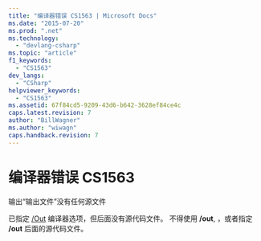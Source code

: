 ```yaml
---
title: "编译器错误 CS1563 | Microsoft Docs"
ms.date: "2015-07-20"
ms.prod: ".net"
ms.technology: 
  - "devlang-csharp"
ms.topic: "article"
f1_keywords: 
  - "CS1563"
dev_langs: 
  - "CSharp"
helpviewer_keywords: 
  - "CS1563"
ms.assetid: 67f84cd5-9209-43d6-b642-3628ef84ce4c
caps.latest.revision: 7
author: "BillWagner"
ms.author: "wiwagn"
caps.handback.revision: 7
---
```

# 编译器错误 CS1563
输出“输出文件”没有任何源文件  
  
 已指定 [\/Out](../../csharp/language-reference/compiler-options/out-compiler-option.md) 编译器选项，但后面没有源代码文件。 不得使用 **\/out**, ，或者指定 **\/out** 后面的源代码文件。